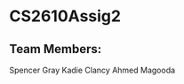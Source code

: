# CS2610Assig2

Team Members:
------------------------------------------------------
Spencer Gray
Kadie Clancy
Ahmed Magooda
